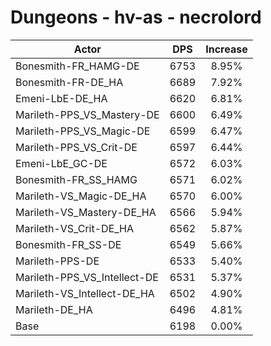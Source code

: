 # Dungeons - hv-as - necrolord
| Actor | DPS | Increase |
|---|:---:|:---:|
|Bonesmith-FR_HAMG-DE|6753|8.95%|
|Bonesmith-FR-DE_HA|6689|7.92%|
|Emeni-LbE-DE_HA|6620|6.81%|
|Marileth-PPS_VS_Mastery-DE|6600|6.49%|
|Marileth-PPS_VS_Magic-DE|6599|6.47%|
|Marileth-PPS_VS_Crit-DE|6597|6.44%|
|Emeni-LbE_GC-DE|6572|6.03%|
|Bonesmith-FR_SS_HAMG|6571|6.02%|
|Marileth-VS_Magic-DE_HA|6570|6.00%|
|Marileth-VS_Mastery-DE_HA|6566|5.94%|
|Marileth-VS_Crit-DE_HA|6562|5.87%|
|Bonesmith-FR_SS-DE|6549|5.66%|
|Marileth-PPS-DE|6533|5.40%|
|Marileth-PPS_VS_Intellect-DE|6531|5.37%|
|Marileth-VS_Intellect-DE_HA|6502|4.90%|
|Marileth-DE_HA|6496|4.81%|
|Base|6198|0.00%|
